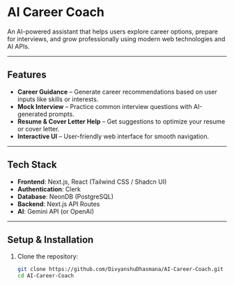 # AI Career Coach

An AI-powered assistant that helps users explore career options, prepare for interviews, and grow professionally using modern web technologies and AI APIs.

---

## Features

- **Career Guidance** – Generate career recommendations based on user inputs like skills or interests.
- **Mock Interview** – Practice common interview questions with AI-generated prompts.
- **Resume & Cover Letter Help** – Get suggestions to optimize your resume or cover letter.
- **Interactive UI** – User-friendly web interface for smooth navigation.

---

## Tech Stack

- **Frontend**: Next.js, React (Tailwind CSS / Shadcn UI)
- **Authentication**: Clerk
- **Database**: NeonDB (PostgreSQL)
- **Backend**: Next.js API Routes
- **AI**: Gemini API (or OpenAI)

---

## Setup & Installation

1. Clone the repository:
   ```bash
   git clone https://github.com/DivyanshuDhasmana/AI-Career-Coach.git
   cd AI-Career-Coach
